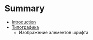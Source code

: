 # Summary

* [Introduction](README.md)
* [Типографика](typographymd.md)
   * Изображение элементов шрифта

